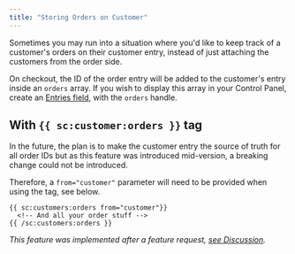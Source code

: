 ```yaml
---
title: "Storing Orders on Customer"
---
```


Sometimes you may run into a situation where you'd like to keep track of a customer's orders on their customer entry, instead of just attaching the customers from the order side.

On checkout, the ID of the order entry will be added to the customer's entry inside an `orders` array. If you wish to display this array in your Control Panel, create an [Entries field](https://statamic.dev/fieldtypes/entries#content), with the `orders` handle.

## With `{{ sc:customer:orders }}` tag

In the future, the plan is to make the customer entry the source of truth for all order IDs but as this feature was introduced mid-version, a breaking change could not be introduced.

Therefore, a `from="customer"` parameter will need to be provided when using the tag, see below.

```antlers
{{ sc:customers:orders from="customer"}}
  <!-- And all your order stuff -->
{{ /sc:customers:orders }}
```

_This feature was implemented after a feature request, [see Discussion](https://github.com/duncanmcclean/simple-commerce/discussions/369)._
